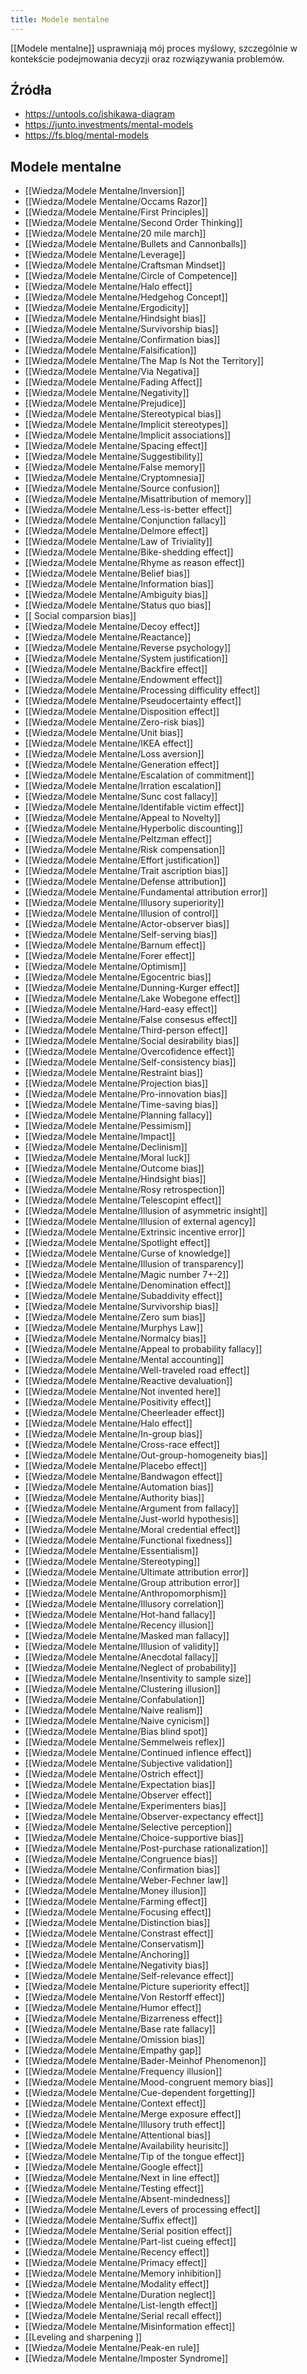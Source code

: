 ```yaml
---
title: Modele mentalne
---
```


[[Modele mentalne]] usprawniają mój proces myślowy, szczególnie w kontekście podejmowania decyzji oraz rozwiązywania problemów.


## Źródła
- https://untools.co/ishikawa-diagram
- https://junto.investments/mental-models
- https://fs.blog/mental-models

## Modele mentalne
- [[Wiedza/Modele Mentalne/Inversion]]
- [[Wiedza/Modele Mentalne/Occams Razor]]
- [[Wiedza/Modele Mentalne/First Principles]]
- [[Wiedza/Modele Mentalne/Second Order Thinking]]
- [[Wiedza/Modele Mentalne/20 mile march]]
- [[Wiedza/Modele Mentalne/Bullets and Cannonballs]]
- [[Wiedza/Modele Mentalne/Leverage]]
- [[Wiedza/Modele Mentalne/Craftsman Mindset]]
- [[Wiedza/Modele Mentalne/Circle of Competence]]
- [[Wiedza/Modele Mentalne/Halo effect]]
- [[Wiedza/Modele Mentalne/Hedgehog Concept]]
- [[Wiedza/Modele Mentalne/Ergodicity]]
- [[Wiedza/Modele Mentalne/Hindsight bias]]
- [[Wiedza/Modele Mentalne/Survivorship bias]]
- [[Wiedza/Modele Mentalne/Confirmation bias]]
- [[Wiedza/Modele Mentalne/Falsification]]
- [[Wiedza/Modele Mentalne/The Map Is Not the Territory]]
- [[Wiedza/Modele Mentalne/Via Negativa]]
- [[Wiedza/Modele Mentalne/Fading Affect]]
- [[Wiedza/Modele Mentalne/Negativity]]
- [[Wiedza/Modele Mentalne/Prejudice]]
- [[Wiedza/Modele Mentalne/Stereotypical bias]]
- [[Wiedza/Modele Mentalne/Implicit stereotypes]]
- [[Wiedza/Modele Mentalne/Implicit associations]]
- [[Wiedza/Modele Mentalne/Spacing effect]]
- [[Wiedza/Modele Mentalne/Suggestibility]]
- [[Wiedza/Modele Mentalne/False memory]]
- [[Wiedza/Modele Mentalne/Cryptomnesia]]
- [[Wiedza/Modele Mentalne/Source confusion]]
- [[Wiedza/Modele Mentalne/Misattribution of memory]]
- [[Wiedza/Modele Mentalne/Less-is-better effect]]
- [[Wiedza/Modele Mentalne/Conjunction fallacy]]
- [[Wiedza/Modele Mentalne/Delmore effect]]
- [[Wiedza/Modele Mentalne/Law of Triviality]]
- [[Wiedza/Modele Mentalne/Bike-shedding effect]]
- [[Wiedza/Modele Mentalne/Rhyme as reason effect]]
- [[Wiedza/Modele Mentalne/Belief bias]]
- [[Wiedza/Modele Mentalne/Information bias]]
- [[Wiedza/Modele Mentalne/Ambiguity bias]]
- [[Wiedza/Modele Mentalne/Status quo bias]]
- [[ Social comparsion bias]]
- [[Wiedza/Modele Mentalne/Decoy effect]]
- [[Wiedza/Modele Mentalne/Reactance]]
- [[Wiedza/Modele Mentalne/Reverse psychology]]
- [[Wiedza/Modele Mentalne/System justification]]
- [[Wiedza/Modele Mentalne/Backfire effect]]
- [[Wiedza/Modele Mentalne/Endowment effect]]
- [[Wiedza/Modele Mentalne/Processing difficulity effect]]
- [[Wiedza/Modele Mentalne/Pseudocertainty effect]]
- [[Wiedza/Modele Mentalne/Disposition effect]]
- [[Wiedza/Modele Mentalne/Zero-risk bias]]
- [[Wiedza/Modele Mentalne/Unit bias]]
- [[Wiedza/Modele Mentalne/IKEA effect]]
- [[Wiedza/Modele Mentalne/Loss aversion]]
- [[Wiedza/Modele Mentalne/Generation effect]]
- [[Wiedza/Modele Mentalne/Escalation of commitment]]
- [[Wiedza/Modele Mentalne/Irration escalation]]
- [[Wiedza/Modele Mentalne/Sunc cost fallacy]]
- [[Wiedza/Modele Mentalne/Identifable victim effect]]
- [[Wiedza/Modele Mentalne/Appeal to Novelty]]
- [[Wiedza/Modele Mentalne/Hyperbolic discounting]]
- [[Wiedza/Modele Mentalne/Peltzman effect]]
- [[Wiedza/Modele Mentalne/Risk compensation]]
- [[Wiedza/Modele Mentalne/Effort justification]]
- [[Wiedza/Modele Mentalne/Trait ascription bias]]
- [[Wiedza/Modele Mentalne/Defense attribution]]
- [[Wiedza/Modele Mentalne/Fundamental attribution error]]
- [[Wiedza/Modele Mentalne/Illusory superiority]]
- [[Wiedza/Modele Mentalne/Illusion of control]]
- [[Wiedza/Modele Mentalne/Actor-observer bias]]
- [[Wiedza/Modele Mentalne/Self-serving bias]]
- [[Wiedza/Modele Mentalne/Barnum effect]]
- [[Wiedza/Modele Mentalne/Forer effect]]
- [[Wiedza/Modele Mentalne/Optimism]]
- [[Wiedza/Modele Mentalne/Egocentric bias]]
- [[Wiedza/Modele Mentalne/Dunning-Kurger effect]]
- [[Wiedza/Modele Mentalne/Lake Wobegone effect]]
- [[Wiedza/Modele Mentalne/Hard-easy effect]]
- [[Wiedza/Modele Mentalne/False consesus effect]]
- [[Wiedza/Modele Mentalne/Third-person effect]]
- [[Wiedza/Modele Mentalne/Social desirability bias]]
- [[Wiedza/Modele Mentalne/Overcofidence effect]]
- [[Wiedza/Modele Mentalne/Self-consistency bias]]
- [[Wiedza/Modele Mentalne/Restraint bias]]
- [[Wiedza/Modele Mentalne/Projection bias]]
- [[Wiedza/Modele Mentalne/Pro-innovation bias]]
- [[Wiedza/Modele Mentalne/Time-saving bias]]
- [[Wiedza/Modele Mentalne/Planning fallacy]]
- [[Wiedza/Modele Mentalne/Pessimism]]
- [[Wiedza/Modele Mentalne/Impact]]
- [[Wiedza/Modele Mentalne/Declinism]]
- [[Wiedza/Modele Mentalne/Moral luck]]
- [[Wiedza/Modele Mentalne/Outcome bias]]
- [[Wiedza/Modele Mentalne/Hindsight bias]]
- [[Wiedza/Modele Mentalne/Rosy retrospection]]
- [[Wiedza/Modele Mentalne/Telescopint effect]]
- [[Wiedza/Modele Mentalne/Illusion of asymmetric insight]]
- [[Wiedza/Modele Mentalne/Illusion of external agency]]
- [[Wiedza/Modele Mentalne/Extrinsic incentive error]]
- [[Wiedza/Modele Mentalne/Spotlight effect]]
- [[Wiedza/Modele Mentalne/Curse of knowledge]]
- [[Wiedza/Modele Mentalne/Illusion of transparency]]
- [[Wiedza/Modele Mentalne/Magic number 7+-2]]
- [[Wiedza/Modele Mentalne/Denomination effect]]
- [[Wiedza/Modele Mentalne/Subaddivity effect]]
- [[Wiedza/Modele Mentalne/Survivorship bias]]
- [[Wiedza/Modele Mentalne/Zero sum bias]]
- [[Wiedza/Modele Mentalne/Murphys Law]]
- [[Wiedza/Modele Mentalne/Normalcy bias]]
- [[Wiedza/Modele Mentalne/Appeal to probability fallacy]]
- [[Wiedza/Modele Mentalne/Mental accounting]]
- [[Wiedza/Modele Mentalne/Well-traveled road effect]]
- [[Wiedza/Modele Mentalne/Reactive devaluation]]
- [[Wiedza/Modele Mentalne/Not invented here]]
- [[Wiedza/Modele Mentalne/Positivity effect]]
- [[Wiedza/Modele Mentalne/Cheerleader effect]]
- [[Wiedza/Modele Mentalne/Halo effect]]
- [[Wiedza/Modele Mentalne/In-group bias]]
- [[Wiedza/Modele Mentalne/Cross-race effect]]
- [[Wiedza/Modele Mentalne/Out-group-homogeneity bias]]
- [[Wiedza/Modele Mentalne/Placebo effect]]
- [[Wiedza/Modele Mentalne/Bandwagon effect]]
- [[Wiedza/Modele Mentalne/Automation bias]]
- [[Wiedza/Modele Mentalne/Authority bias]]
- [[Wiedza/Modele Mentalne/Argument from fallacy]]
- [[Wiedza/Modele Mentalne/Just-world hypothesis]]
- [[Wiedza/Modele Mentalne/Moral credential effect]]
- [[Wiedza/Modele Mentalne/Functional fixedness]]
- [[Wiedza/Modele Mentalne/Essentialism]]
- [[Wiedza/Modele Mentalne/Stereotyping]]
- [[Wiedza/Modele Mentalne/Ultimate attribution error]]
- [[Wiedza/Modele Mentalne/Group attribution error]]
- [[Wiedza/Modele Mentalne/Anthropomorphism]]
- [[Wiedza/Modele Mentalne/Illusory correlation]]
- [[Wiedza/Modele Mentalne/Hot-hand fallacy]]
- [[Wiedza/Modele Mentalne/Recency illusion]]
- [[Wiedza/Modele Mentalne/Masked man fallacy]]
- [[Wiedza/Modele Mentalne/Illusion of validity]]
- [[Wiedza/Modele Mentalne/Anecdotal fallacy]]
- [[Wiedza/Modele Mentalne/Neglect of probability]]
- [[Wiedza/Modele Mentalne/Insentivity to sample size]]
- [[Wiedza/Modele Mentalne/Clustering illusion]]
- [[Wiedza/Modele Mentalne/Confabulation]]
- [[Wiedza/Modele Mentalne/Naive realism]]
- [[Wiedza/Modele Mentalne/Naive cynicism]]
- [[Wiedza/Modele Mentalne/Bias blind spot]]
- [[Wiedza/Modele Mentalne/Semmelweis reflex]]
- [[Wiedza/Modele Mentalne/Continued inflence effect]]
- [[Wiedza/Modele Mentalne/Subjective validation]]
- [[Wiedza/Modele Mentalne/Ostrich effect]]
- [[Wiedza/Modele Mentalne/Expectation bias]]
- [[Wiedza/Modele Mentalne/Observer effect]]
- [[Wiedza/Modele Mentalne/Experimenters bias]]
- [[Wiedza/Modele Mentalne/Observer-expectancy effect]]
- [[Wiedza/Modele Mentalne/Selective perception]]
- [[Wiedza/Modele Mentalne/Choice-supportive bias]]
- [[Wiedza/Modele Mentalne/Post-purchase rationalization]]
- [[Wiedza/Modele Mentalne/Congruence bias]]
- [[Wiedza/Modele Mentalne/Confirmation bias]]
- [[Wiedza/Modele Mentalne/Weber-Fechner law]]
- [[Wiedza/Modele Mentalne/Money illusion]]
- [[Wiedza/Modele Mentalne/Farming effect]]
- [[Wiedza/Modele Mentalne/Focusing effect]]
- [[Wiedza/Modele Mentalne/Distinction bias]]
- [[Wiedza/Modele Mentalne/Constrast effect]]
- [[Wiedza/Modele Mentalne/Conservatism]]
- [[Wiedza/Modele Mentalne/Anchoring]]
- [[Wiedza/Modele Mentalne/Negativity bias]]
- [[Wiedza/Modele Mentalne/Self-relevance effect]]
- [[Wiedza/Modele Mentalne/Picture superiority effect]]
- [[Wiedza/Modele Mentalne/Von Restorff effect]]
- [[Wiedza/Modele Mentalne/Humor effect]]
- [[Wiedza/Modele Mentalne/Bizarreness effect]]
- [[Wiedza/Modele Mentalne/Base rate fallacy]]
- [[Wiedza/Modele Mentalne/Omission bias]]
- [[Wiedza/Modele Mentalne/Empathy gap]]
- [[Wiedza/Modele Mentalne/Bader-Meinhof Phenomenon]]
- [[Wiedza/Modele Mentalne/Frequency illusion]]
- [[Wiedza/Modele Mentalne/Mood-congruent memory bias]]
- [[Wiedza/Modele Mentalne/Cue-dependent forgetting]]
- [[Wiedza/Modele Mentalne/Context effect]]
- [[Wiedza/Modele Mentalne/Merge exposure effect]]
- [[Wiedza/Modele Mentalne/Illusory truth effect]]
- [[Wiedza/Modele Mentalne/Attentional bias]]
- [[Wiedza/Modele Mentalne/Availability heurisitc]]
- [[Wiedza/Modele Mentalne/Tip of the tongue effect]]
- [[Wiedza/Modele Mentalne/Google effect]]
- [[Wiedza/Modele Mentalne/Next  in line effect]]
- [[Wiedza/Modele Mentalne/Testing effect]]
- [[Wiedza/Modele Mentalne/Absent-mindedness]]
- [[Wiedza/Modele Mentalne/Levers of processing effect]]
- [[Wiedza/Modele Mentalne/Suffix effect]]
- [[Wiedza/Modele Mentalne/Serial position effect]]
- [[Wiedza/Modele Mentalne/Part-list cueing effect]]
- [[Wiedza/Modele Mentalne/Recency effect]]
- [[Wiedza/Modele Mentalne/Primacy effect]]
- [[Wiedza/Modele Mentalne/Memory inhibition]]
- [[Wiedza/Modele Mentalne/Modality effect]]
- [[Wiedza/Modele Mentalne/Duration neglect]]
- [[Wiedza/Modele Mentalne/List-length effect]]
- [[Wiedza/Modele Mentalne/Serial recall effect]]
- [[Wiedza/Modele Mentalne/Misinformation effect]]
- [[Leveling and sharpening ]]
- [[Wiedza/Modele Mentalne/Peak-en rule]]
- [[Wiedza/Modele Mentalne/Imposter Syndrome]]
